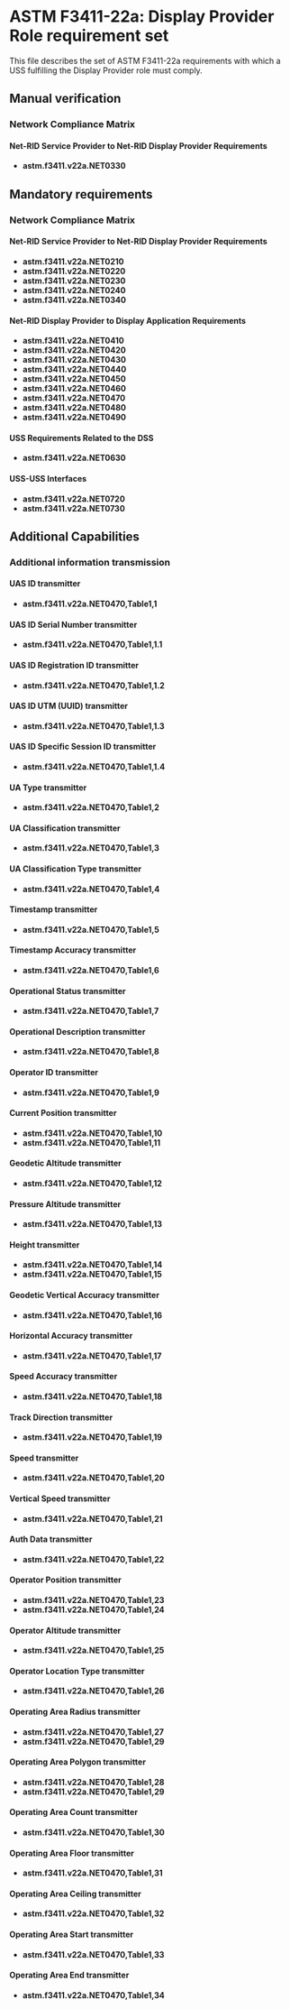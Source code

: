 # ASTM F3411-22a: Display Provider Role requirement set

This file describes the set of ASTM F3411-22a requirements with which a USS fulfilling the Display Provider role must comply.

## Manual verification

### Network Compliance Matrix

#### Net-RID Service Provider to Net-RID Display Provider Requirements

* **astm.f3411.v22a.NET0330**

## Mandatory requirements

### Network Compliance Matrix

#### Net-RID Service Provider to Net-RID Display Provider Requirements

* **astm.f3411.v22a.NET0210**
* **astm.f3411.v22a.NET0220**
* **astm.f3411.v22a.NET0230**
* **astm.f3411.v22a.NET0240**
* **astm.f3411.v22a.NET0340**

#### Net-RID Display Provider to Display Application Requirements

* **astm.f3411.v22a.NET0410**
* **astm.f3411.v22a.NET0420**
* **astm.f3411.v22a.NET0430**
* **astm.f3411.v22a.NET0440**
* **astm.f3411.v22a.NET0450**
* **astm.f3411.v22a.NET0460**
* **astm.f3411.v22a.NET0470**
* **astm.f3411.v22a.NET0480**
* **astm.f3411.v22a.NET0490**

#### USS Requirements Related to the DSS

* **astm.f3411.v22a.NET0630**

#### USS-USS Interfaces

* **astm.f3411.v22a.NET0720**
* **astm.f3411.v22a.NET0730**

## Additional Capabilities

### Additional information transmission

#### UAS ID transmitter

  * **astm.f3411.v22a.NET0470,Table1,1**

#### UAS ID Serial Number transmitter

  * **astm.f3411.v22a.NET0470,Table1,1.1**

#### UAS ID Registration ID transmitter

  * **astm.f3411.v22a.NET0470,Table1,1.2**

#### UAS ID UTM (UUID) transmitter

  * **astm.f3411.v22a.NET0470,Table1,1.3**

#### UAS ID Specific Session ID transmitter

  * **astm.f3411.v22a.NET0470,Table1,1.4**

#### UA Type transmitter

  * **astm.f3411.v22a.NET0470,Table1,2**

#### UA Classification transmitter

  * **astm.f3411.v22a.NET0470,Table1,3**

#### UA Classification Type transmitter

  * **astm.f3411.v22a.NET0470,Table1,4**

#### Timestamp transmitter

  * **astm.f3411.v22a.NET0470,Table1,5**

#### Timestamp Accuracy transmitter

  * **astm.f3411.v22a.NET0470,Table1,6**

#### Operational Status transmitter

  * **astm.f3411.v22a.NET0470,Table1,7**

#### Operational Description transmitter

  * **astm.f3411.v22a.NET0470,Table1,8**

#### Operator ID transmitter

  * **astm.f3411.v22a.NET0470,Table1,9**

#### Current Position transmitter

  * **astm.f3411.v22a.NET0470,Table1,10**
  * **astm.f3411.v22a.NET0470,Table1,11**

#### Geodetic Altitude transmitter

  * **astm.f3411.v22a.NET0470,Table1,12**

#### Pressure Altitude transmitter

  * **astm.f3411.v22a.NET0470,Table1,13**

#### Height transmitter

  * **astm.f3411.v22a.NET0470,Table1,14**
  * **astm.f3411.v22a.NET0470,Table1,15**

#### Geodetic Vertical Accuracy transmitter

  * **astm.f3411.v22a.NET0470,Table1,16**

#### Horizontal Accuracy transmitter

  * **astm.f3411.v22a.NET0470,Table1,17**

#### Speed Accuracy transmitter

  * **astm.f3411.v22a.NET0470,Table1,18**

#### Track Direction transmitter

  * **astm.f3411.v22a.NET0470,Table1,19**

#### Speed transmitter

  * **astm.f3411.v22a.NET0470,Table1,20**

#### Vertical Speed transmitter

  * **astm.f3411.v22a.NET0470,Table1,21**

#### Auth Data transmitter

  * **astm.f3411.v22a.NET0470,Table1,22**

#### Operator Position transmitter

  * **astm.f3411.v22a.NET0470,Table1,23**
  * **astm.f3411.v22a.NET0470,Table1,24**

#### Operator Altitude transmitter

  * **astm.f3411.v22a.NET0470,Table1,25**

#### Operator Location Type transmitter

  * **astm.f3411.v22a.NET0470,Table1,26**

#### Operating Area Radius transmitter

  * **astm.f3411.v22a.NET0470,Table1,27**
  * **astm.f3411.v22a.NET0470,Table1,29**

#### Operating Area Polygon transmitter

  * **astm.f3411.v22a.NET0470,Table1,28**
  * **astm.f3411.v22a.NET0470,Table1,29**

#### Operating Area Count transmitter

  * **astm.f3411.v22a.NET0470,Table1,30**

#### Operating Area Floor transmitter

  * **astm.f3411.v22a.NET0470,Table1,31**

#### Operating Area Ceiling transmitter

  * **astm.f3411.v22a.NET0470,Table1,32**

#### Operating Area Start transmitter

  * **astm.f3411.v22a.NET0470,Table1,33**

#### Operating Area End transmitter

  * **astm.f3411.v22a.NET0470,Table1,34**
